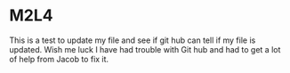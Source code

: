 # M2L4
This is a test to update my file and see if git hub can tell if my file is updated.  Wish me luck I have had trouble with Git hub and had to get a lot of help from Jacob to fix it.